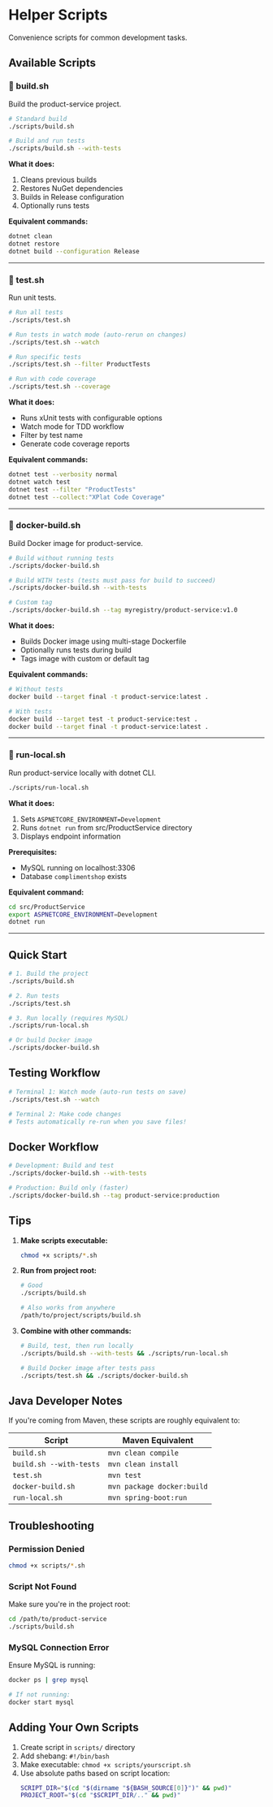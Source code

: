# Helper Scripts

Convenience scripts for common development tasks.

## Available Scripts

### 🔨 build.sh
Build the product-service project.

```bash
# Standard build
./scripts/build.sh

# Build and run tests
./scripts/build.sh --with-tests
```

**What it does:**
1. Cleans previous builds
2. Restores NuGet dependencies
3. Builds in Release configuration
4. Optionally runs tests

**Equivalent commands:**
```bash
dotnet clean
dotnet restore
dotnet build --configuration Release
```

---

### 🧪 test.sh
Run unit tests.

```bash
# Run all tests
./scripts/test.sh

# Run tests in watch mode (auto-rerun on changes)
./scripts/test.sh --watch

# Run specific tests
./scripts/test.sh --filter ProductTests

# Run with code coverage
./scripts/test.sh --coverage
```

**What it does:**
- Runs xUnit tests with configurable options
- Watch mode for TDD workflow
- Filter by test name
- Generate code coverage reports

**Equivalent commands:**
```bash
dotnet test --verbosity normal
dotnet watch test
dotnet test --filter "ProductTests"
dotnet test --collect:"XPlat Code Coverage"
```

---

### 🐳 docker-build.sh
Build Docker image for product-service.

```bash
# Build without running tests
./scripts/docker-build.sh

# Build WITH tests (tests must pass for build to succeed)
./scripts/docker-build.sh --with-tests

# Custom tag
./scripts/docker-build.sh --tag myregistry/product-service:v1.0
```

**What it does:**
- Builds Docker image using multi-stage Dockerfile
- Optionally runs tests during build
- Tags image with custom or default tag

**Equivalent commands:**
```bash
# Without tests
docker build --target final -t product-service:latest .

# With tests
docker build --target test -t product-service:test .
docker build --target final -t product-service:latest .
```

---

### 🚀 run-local.sh
Run product-service locally with dotnet CLI.

```bash
./scripts/run-local.sh
```

**What it does:**
1. Sets `ASPNETCORE_ENVIRONMENT=Development`
2. Runs `dotnet run` from src/ProductService directory
3. Displays endpoint information

**Prerequisites:**
- MySQL running on localhost:3306
- Database `complimentshop` exists

**Equivalent command:**
```bash
cd src/ProductService
export ASPNETCORE_ENVIRONMENT=Development
dotnet run
```

---

## Quick Start

```bash
# 1. Build the project
./scripts/build.sh

# 2. Run tests
./scripts/test.sh

# 3. Run locally (requires MySQL)
./scripts/run-local.sh

# Or build Docker image
./scripts/docker-build.sh
```

## Testing Workflow

```bash
# Terminal 1: Watch mode (auto-run tests on save)
./scripts/test.sh --watch

# Terminal 2: Make code changes
# Tests automatically re-run when you save files!
```

## Docker Workflow

```bash
# Development: Build and test
./scripts/docker-build.sh --with-tests

# Production: Build only (faster)
./scripts/docker-build.sh --tag product-service:production
```

## Tips

1. **Make scripts executable:**
   ```bash
   chmod +x scripts/*.sh
   ```

2. **Run from project root:**
   ```bash
   # Good
   ./scripts/build.sh

   # Also works from anywhere
   /path/to/project/scripts/build.sh
   ```

3. **Combine with other commands:**
   ```bash
   # Build, test, then run locally
   ./scripts/build.sh --with-tests && ./scripts/run-local.sh

   # Build Docker image after tests pass
   ./scripts/test.sh && ./scripts/docker-build.sh
   ```

## Java Developer Notes

If you're coming from Maven, these scripts are roughly equivalent to:

| Script | Maven Equivalent |
|--------|------------------|
| `build.sh` | `mvn clean compile` |
| `build.sh --with-tests` | `mvn clean install` |
| `test.sh` | `mvn test` |
| `docker-build.sh` | `mvn package docker:build` |
| `run-local.sh` | `mvn spring-boot:run` |

## Troubleshooting

### Permission Denied

```bash
chmod +x scripts/*.sh
```

### Script Not Found

Make sure you're in the project root:
```bash
cd /path/to/product-service
./scripts/build.sh
```

### MySQL Connection Error

Ensure MySQL is running:
```bash
docker ps | grep mysql

# If not running:
docker start mysql
```

## Adding Your Own Scripts

1. Create script in `scripts/` directory
2. Add shebang: `#!/bin/bash`
3. Make executable: `chmod +x scripts/yourscript.sh`
4. Use absolute paths based on script location:
   ```bash
   SCRIPT_DIR="$(cd "$(dirname "${BASH_SOURCE[0]}")" && pwd)"
   PROJECT_ROOT="$(cd "$SCRIPT_DIR/.." && pwd)"
   ```
